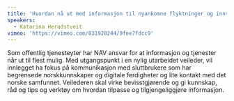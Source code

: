 ```yaml
---
title: 'Hvordan nå ut med informasjon til nyankomne flyktninger og innvandrere?'
speakers:
  - Katarina Heradstveit
vimeo: 'https://vimeo.com/831928244/9fee7fdcc9'
---
```


Som offentlig tjenesteyter har NAV ansvar for at informasjon og tjenester når ut til flest mulig. Med utgangspunkt i en nylig utarbeidet veileder, vil innlegget ha fokus på kommunikasjon med sluttbrukere som har begrensede norskkunnskaper og digitale ferdigheter og lite kontakt med det norske samfunnet. Veilederen skal virke bevisstgjørende og gi kunnskap, råd og tips og verktøy om hvordan tilpasse og tilgjengeliggjøre informasjon.